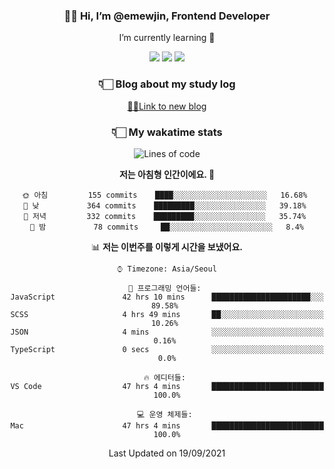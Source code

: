 <div align='center'>
  
### 👋🏻 Hi, I’m @emewjin, Frontend Developer 
I’m currently learning 🌱 
    
  <img src="https://img.shields.io/badge/javascript-F7DF1E?style=for-the-badge&logo=javascript&logoColor=black"/>
  <img src="https://img.shields.io/badge/react.js-61DAFB?style=for-the-badge&logo=react&logoColor=black"/>
    <img src="https://img.shields.io/badge/vue.js-4FC08D?style=for-the-badge&logo=vue.js&logoColor=white"/>

### 👇🏻 Blog about my study log
  [🏃🏻Link to new blog](https://emewjin.github.io/)  
  
### 👇🏻 My wakatime stats  
  
<!--START_SECTION:waka-->
![Lines of code](https://img.shields.io/badge/%EC%A0%80%EB%8A%94%20%EC%97%AC%ED%83%9C%EA%B9%8C%EC%A7%80%20-63292%20%EC%A4%84%EC%9D%98%20%EC%BD%94%EB%93%9C%EB%A5%BC%20%EC%9E%91%EC%84%B1%ED%96%88%EC%96%B4%EC%9A%94.-blue)

**저는 아침형 인간이에요. 🐤** 

```text
🌞 아침         155 commits    ████░░░░░░░░░░░░░░░░░░░░░   16.68% 
🌆 낮　         364 commits    █████████░░░░░░░░░░░░░░░░   39.18% 
🌃 저녁         332 commits    █████████░░░░░░░░░░░░░░░░   35.74% 
🌙 밤　         78 commits     ██░░░░░░░░░░░░░░░░░░░░░░░   8.4%

```


📊 **저는 이번주를 이렇게 시간을 보냈어요.** 

```text
⌚︎ Timezone: Asia/Seoul

💬 프로그래밍 언어들: 
JavaScript               42 hrs 10 mins      ██████████████████████░░░   89.58% 
SCSS                     4 hrs 49 mins       ██░░░░░░░░░░░░░░░░░░░░░░░   10.26% 
JSON                     4 mins              ░░░░░░░░░░░░░░░░░░░░░░░░░   0.16% 
TypeScript               0 secs              ░░░░░░░░░░░░░░░░░░░░░░░░░   0.0%

🔥 에디터들: 
VS Code                  47 hrs 4 mins       █████████████████████████   100.0%

💻 운영 체제들: 
Mac                      47 hrs 4 mins       █████████████████████████   100.0%

```


 Last Updated on 19/09/2021
<!--END_SECTION:waka-->
 </div>
<!---
Emewjin/Emewjin is a ✨ special ✨ repository because its `README.md` (this file) appears on your GitHub profile.
You can click the Preview link to take a look at your changes.
--->
